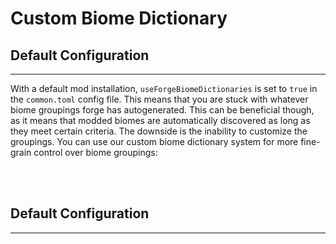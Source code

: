 # **Custom Biome Dictionary**

## **Default Configuration**
***

With a default mod installation, `useForgeBiomeDictionaries` is set to `true` in the `common.toml` config file. This means that you are stuck with whatever biome groupings forge has autogenerated. This can be beneficial though, as it means that modded biomes are automatically discovered as long as they meet certain criteria. The downside is the inability to customize the groupings. You can use our custom biome dictionary system for more fine-grain control over biome groupings:

<br>
<br>

## **Default Configuration**
***
<!--stackedit_data:
eyJoaXN0b3J5IjpbOTM4NzAxNDg4XX0=
-->